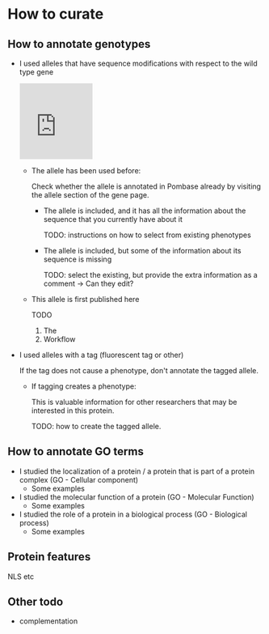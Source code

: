 # How to curate

## How to annotate genotypes

* I used alleles that have sequence modifications with respect to the wild type gene

    <iframe width="30%" src="https://www.youtube.com/embed/QGTwG4EqEjg" title="YouTube video player" frameborder="0" allow="accelerometer; autoplay; clipboard-write; encrypted-media; gyroscope; picture-in-picture" allowfullscreen></iframe>

  * The allele has been used before:

    Check whether the allele is annotated in Pombase already by visiting the allele section of the gene page.

      * The allele is included, and it has all the information about the sequence that you currently have about it

        TODO: instructions on how to select from existing phenotypes

      * The allele is included, but some of the information about its sequence is missing

        TODO: select the existing, but provide the extra information as a comment -> Can they edit?

  * This allele is first published here

    TODO

    1. The
    2. Workflow

* I used alleles with a tag (fluorescent tag or other)

  If the tag does not cause a phenotype, don't annotate the tagged allele.

  * If tagging creates a phenotype:

    This is valuable information for other researchers that may be interested in this protein.

    TODO: how to create the tagged allele.

## How to annotate GO terms

* I studied the localization of a protein / a protein that is part of a protein complex (GO - Cellular component)
  * Some examples
* I studied the molecular function of a protein (GO - Molecular Function)
  * Some examples
* I studied the role of a protein in a biological process (GO - Biological process)
  * Some examples

## Protein features

NLS etc

## Other todo

* complementation
